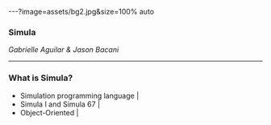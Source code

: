---?image=assets/bg2.jpg&size=100% auto

### Simula  
  
*Gabrielle Aguilar & Jason Bacani*

--- 

### What is Simula?
- Simulation programming language |
- Simula I and Simula 67 |
- Object-Oriented |